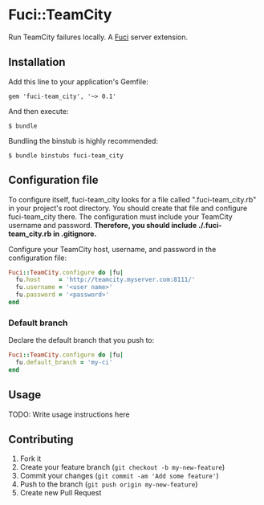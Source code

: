 # Fuci::TeamCity

Run TeamCity failures locally. A [Fuci](https://github.com/davejachimiak/fuci) server extension.

## Installation

Add this line to your application's Gemfile:

    gem 'fuci-team_city', '~> 0.1'

And then execute:

    $ bundle

Bundling the binstub is highly recommended:

    $ bundle binstubs fuci-team_city

## Configuration file
To configure itself, fuci-team_city looks for a file called
".fuci-team_city.rb" in your project's root directory. You should create
that file and configure fuci-team_city there. The configuration must
include your TeamCity username and password. **Therefore, you should
include ./.fuci-team_city.rb in .gitignore.**

Configure your TeamCity host, username, and password in the
configuration file:

```ruby
Fuci::TeamCity.configure do |fu|
  fu.host     = 'http://teamcity.myserver.com:8111/'
  fu.username = '<user name>'
  fu.password = '<password>'
end
```

### Default branch

Declare the default branch that you push to:

```ruby
Fuci::TeamCity.configure do |fu|
  fu.default_branch = 'my-ci'
end
```

## Usage

TODO: Write usage instructions here

## Contributing

1. Fork it
2. Create your feature branch (`git checkout -b my-new-feature`)
3. Commit your changes (`git commit -am 'Add some feature'`)
4. Push to the branch (`git push origin my-new-feature`)
5. Create new Pull Request
